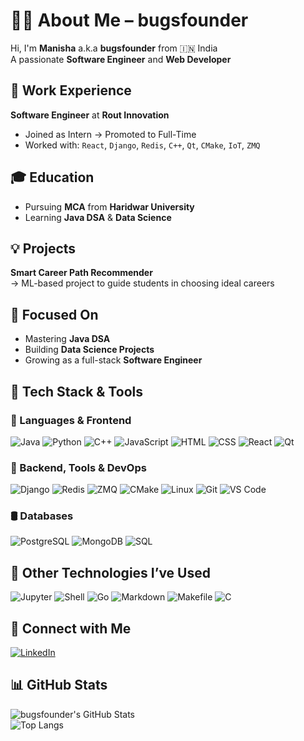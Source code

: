 # 👩‍💻 About Me – bugsfounder

Hi, I'm **Manisha** a.k.a **bugsfounder** from 🇮🇳 India  
A passionate **Software Engineer** and **Web Developer**


## 🏢 Work Experience

**Software Engineer** at **Rout Innovation**  
- Joined as Intern → Promoted to Full-Time  
- Worked with: `React`, `Django`, `Redis`, `C++`, `Qt`, `CMake`, `IoT`, `ZMQ`


## 🎓 Education

- Pursuing **MCA** from **Haridwar University**  
- Learning **Java DSA** & **Data Science**


## 💡 Projects

**Smart Career Path Recommender**  
→ ML-based project to guide students in choosing ideal careers


## 🌱 Focused On

- Mastering **Java DSA**  
- Building **Data Science Projects**  
- Growing as a full-stack **Software Engineer**


## 💼 Tech Stack & Tools

### 🚀 Languages & Frontend  
![Java](https://img.shields.io/badge/Java-ED8B00?style=for-the-badge&logo=java&logoColor=white)
![Python](https://img.shields.io/badge/Python-3670A0?style=for-the-badge&logo=python&logoColor=white)
![C++](https://img.shields.io/badge/C++-00599C?style=for-the-badge&logo=c%2B%2B&logoColor=white)
![JavaScript](https://img.shields.io/badge/JavaScript-F7DF1E?style=for-the-badge&logo=javascript&logoColor=black)
![HTML](https://img.shields.io/badge/HTML5-E34F26?style=for-the-badge&logo=html5&logoColor=white)
![CSS](https://img.shields.io/badge/CSS3-1572B6?style=for-the-badge&logo=css3&logoColor=white)
![React](https://img.shields.io/badge/React-20232A?style=for-the-badge&logo=react&logoColor=61DAFB)
![Qt](https://img.shields.io/badge/Qt-41CD52?style=for-the-badge&logo=qt&logoColor=white)

### 🔧 Backend, Tools & DevOps  
![Django](https://img.shields.io/badge/Django-092E20?style=for-the-badge&logo=django&logoColor=white)
![Redis](https://img.shields.io/badge/Redis-DC382D?style=for-the-badge&logo=redis&logoColor=white)
![ZMQ](https://img.shields.io/badge/ZMQ-000000?style=for-the-badge&logo=zeromq&logoColor=white)
![CMake](https://img.shields.io/badge/CMake-064F8C?style=for-the-badge&logo=cmake&logoColor=white)
![Linux](https://img.shields.io/badge/Linux-FCC624?style=for-the-badge&logo=linux&logoColor=black)
![Git](https://img.shields.io/badge/Git-F05032?style=for-the-badge&logo=git&logoColor=white)
![VS Code](https://img.shields.io/badge/VSCode-007ACC?style=for-the-badge&logo=visual-studio-code&logoColor=white)

### 🛢️ Databases  
![PostgreSQL](https://img.shields.io/badge/PostgreSQL-316192?style=for-the-badge&logo=postgresql&logoColor=white)
![MongoDB](https://img.shields.io/badge/MongoDB-4EA94B?style=for-the-badge&logo=mongodb&logoColor=white)
![SQL](https://img.shields.io/badge/SQL-4479A1?style=for-the-badge&logo=sqlite&logoColor=white)


## 🧰 Other Technologies I’ve Used

![Jupyter](https://img.shields.io/badge/Jupyter-FA0F00?style=for-the-badge&logo=jupyter&logoColor=white)
![Shell](https://img.shields.io/badge/Shell-121011?style=for-the-badge&logo=gnu-bash&logoColor=white)
![Go](https://img.shields.io/badge/Go-00ADD8?style=for-the-badge&logo=go&logoColor=white)
![Markdown](https://img.shields.io/badge/Markdown-000000?style=for-the-badge&logo=markdown&logoColor=white)
![Makefile](https://img.shields.io/badge/Makefile-3F6E91?style=for-the-badge&logo=cmake&logoColor=white)
![C](https://img.shields.io/badge/C-A8B9CC?style=for-the-badge&logo=c&logoColor=white)


## 🤝 Connect with Me

[![LinkedIn](https://img.shields.io/badge/LinkedIn-BugsFounder-blue?style=for-the-badge&logo=linkedin)](https://www.linkedin.com/in/bugsfounder/)


## 📊 GitHub Stats

![bugsfounder's GitHub Stats](https://github-readme-stats.vercel.app/api?username=bugsfounder&show_icons=true&theme=tokyonight)  
![Top Langs](https://github-readme-stats.vercel.app/api/top-langs/?username=bugsfounder&hide=jupyter%20notebook,markdown&layout=compact&theme=tokyonight)
